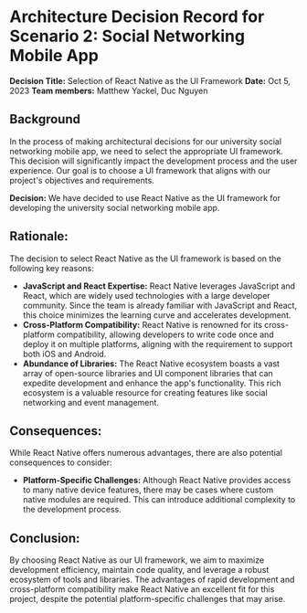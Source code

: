 # Architecture Decision Record for Scenario 2: Social Networking Mobile App
**Decision Title:** Selection of React Native as the UI Framework
**Date:** Oct 5, 2023
**Team members:** Matthew Yackel, Duc Nguyen

## Background
In the process of making architectural decisions for our university social networking mobile app, we need to select the appropriate UI framework. This decision will significantly impact the development process and the user experience. Our goal is to choose a UI framework that aligns with our project's objectives and requirements.

**Decision:** We have decided to use React Native as the UI framework for developing the university social networking mobile app.

## Rationale:
The decision to select React Native as the UI framework is based on the following key reasons:
- **JavaScript and React Expertise:** React Native leverages JavaScript and React, which are widely used technologies with a large developer community. Since the team is already familiar with JavaScript and React, this choice minimizes the learning curve and accelerates development.
- **Cross-Platform Compatibility:** React Native is renowned for its cross-platform compatibility, allowing developers to write code once and deploy it on multiple platforms, aligning with the requirement to support both iOS and Android.
- **Abundance of Libraries:** The React Native ecosystem boasts a vast array of open-source libraries and UI component libraries that can expedite development and enhance the app's functionality. This rich ecosystem is a valuable resource for creating features like social networking and event management.

## Consequences:
While React Native offers numerous advantages, there are also potential consequences to consider:
- **Platform-Specific Challenges:** Although React Native provides access to many native device features, there may be cases where custom native modules are required. This can introduce additional complexity to the development process.

## Conclusion:
By choosing React Native as our UI framework, we aim to maximize development efficiency, maintain code quality, and leverage a robust ecosystem of tools and libraries. The advantages of rapid development and cross-platform compatibility make React Native an excellent fit for this project, despite the potential platform-specific challenges that may arise.
